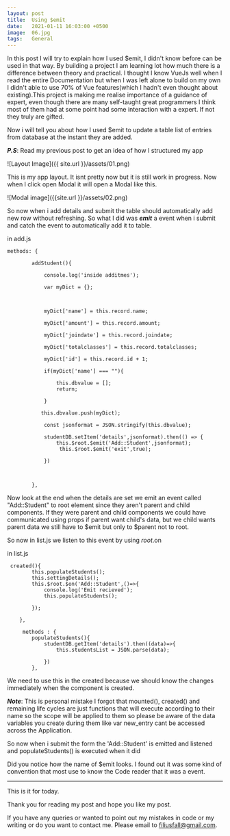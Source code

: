 ```yaml
---
layout: post
title:  Using $emit
date:   2021-01-11 16:03:00 +0500
image:  06.jpg
tags:   General
---
```

In this post I will try to explain how I used $emit, I didn't know before can be used in that way. By building a project I am learning lot how much there is a difference between theory and practical. I thought I know VueJs well when I read the entire Documentation but when I was left alone to build on my own I didn't able to use 70% of Vue features(which I hadn't even thought about existing).This project is making me realise importance of a guidance of expert, even though there are many self-taught great programmers I think most of them had at some point had some interaction with a expert. If not they truly are gifted.



Now i will tell you about how I used $emit to update a table list of entries from database at the instant they are added.

***P.S***: Read my previous post to get an idea of how I structured my app

![Layout Image]({{ site.url }}/assets/01.png)



This is my app layout. It isnt pretty now but it is still work in progress. Now when I click open Modal it will open a Modal like this.

![Modal image]({{site.url }}/assets/02.png)

So now when i add details and submit the table should automatically add new row without refreshing. So what I did was ***emit*** a event when i submit and catch the event to automatically add it to table.



in add.js

```vue
methods: {

​        addStudent(){

​            console.log('inside additmes');

​            var myDict = {};



​            myDict['name'] = this.record.name;

​            myDict['amount'] = this.record.amount;

​            myDict['joindate'] = this.record.joindate;

​            myDict['totalclasses'] = this.record.totalclasses;

​            myDict['id'] = this.record.id + 1;

​            if(myDict['name'] === ""){

​                this.dbvalue = [];
​                return;

​            }

​           this.dbvalue.push(myDict);

            const jsonformat = JSON.stringify(this.dbvalue);

​            studentDB.setItem('details',jsonformat).then(() => {
​                this.$root.$emit('Add::Student',jsonformat);
				 this.$root.$emit('exit',true);

​            })



​        },
```

Now look at the end when the details are set we emit an event called "Add::Student" to root element since they aren't parent and child components. If they were parent and child components we could have communicated using props if parent want child's data, but we child wants parent data we still have to $emit but only to $parent not to root.

So now in list.js we listen to this event by using $root.$on

in list.js

 

```vue
 created(){
        this.populateStudents();
        this.settingDetails();
        this.$root.$on('Add::Student',()=>{
            console.log('Emit recieved'); 
            this.populateStudents();
            
        });

    },

     methods : {
        populateStudents(){
            studentDB.getItem('details').then((data)=>{
                this.studentsList = JSON.parse(data);
                
            })    
        },
```

We need to use this in the created because we should know the changes immediately when the component is created.

***Note***: This is personal mistake I forgot that mounted(), created() and remaining life cycles are just functions that will execute according to their name so the scope will be applied to them so please be aware of the data variables you create during them like var new_entry cant be accessed across the Application.



So now when i submit the form the 'Add::Student' is emitted and listened and populateStudents() is executed when it did 

Did you notice how the name of $emit looks. I found out it was some kind of convention that most use to know the Code reader that it was a event.

---------------------------------------------------------



This is it for today.

Thank you for reading my post and hope you like my post.

If you have any queries or wanted to point out my mistakes in code or my writing or do you want to contact me. Please email to filiusfall@gmail.com.
